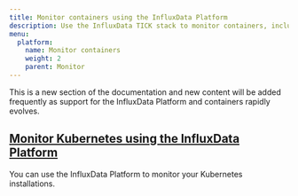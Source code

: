 ```yaml
---
title: Monitor containers using the InfluxData Platform
description: Use the InfluxData TICK stack to monitor containers, including Kubernetes and Docker
menu:
  platform:
    name: Monitor containers
    weight: 2
    parent: Monitor
---
```


This is a new section of the documentation and new content will be added frequently
as support for the InfluxData Platform and containers rapidly evolves.

## [Monitor Kubernetes using the InfluxData Platform](/platform/monitoring/containers/kubernetes/)

You can use the InfluxData Platform to monitor your Kubernetes installations.
